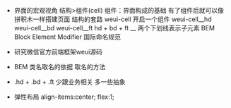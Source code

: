 - 界面的宏观视角 结构>组件(cell)
    组件：界面构成的基础 有了组件后就可以像拼积木一样搭建页面
    结构的套路
     weui-cell  开启一个组件
     weui-cell__hd
     weui-cell__bd
     weui-cell__ft
     hd + bd + ft
     __ 两个下划线表示子元素
     BEM Block Element Modifier 国际命名规范

- 研究微信官方前端框架weui源码
- BEM 类名取名的依据  取名的方法
- .hd + .bd + .ft  少跟业务相关 多一些抽象
- 弹性布局  align-items:center; flex:1;
